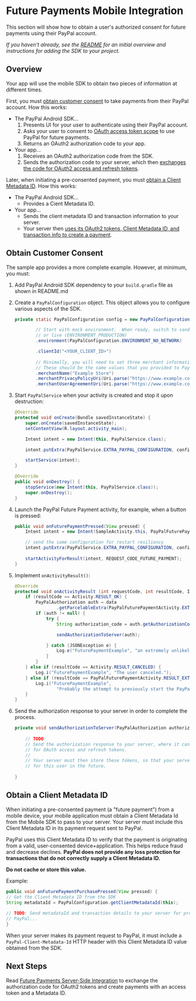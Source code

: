 Future Payments Mobile Integration
==================================

This section will show how to obtain a user's authorized consent for future payments using their PayPal account.

_If you haven't already, see the [README](../README.md) for an initial overview and instructions for adding the SDK to your project._


Overview
--------

Your app will use the mobile SDK to obtain two pieces of information at different times.

First, you must [obtain customer consent](#obtain-customer-consent) to take payments from their PayPal account. How this works:

* The PayPal Android SDK...
    1. Presents UI for your user to authenticate using their PayPal account.
    2. Asks your user to consent to [OAuth access token scope](http://tools.ietf.org/html/rfc6749#page-23) to use PayPal for future payments.
    3. Returns an OAuth2 authorization code to your app.
* Your app...
    1. Receives an OAuth2 authorization code from the SDK.
    2. Sends the authorization code to your server, which then [exchanges the code for OAuth2 access and refresh tokens](future_payments_server.md#obtain-oauth2-tokens).

Later, when initiating a pre-consented payment, you must [obtain a Client Metadata ID](#obtain-an-application-correlation-id). How this works:

* The PayPal Android SDK...
    * Provides a Cient Metadata ID.
* Your app...
    * Sends the client metadata ID and transaction information to your server.
    * Your server then [uses its OAuth2 tokens, Client Metadata ID, and transaction info to create a payment](future_payments_server.md).



Obtain Customer Consent
-----------------------

The sample app provides a more complete example. However, at minimum, you must:

1. Add PayPal Android SDK dependency to your `build.gradle` file as shown in README.md

1. Create a `PayPalConfiguration` object.  This object allows you to configure various aspects of the SDK.

	```java
	private static PayPalConfiguration config = new PayPalConfiguration()

			// Start with mock environment.  When ready, switch to sandbox (ENVIRONMENT_SANDBOX)
			// or live (ENVIRONMENT_PRODUCTION)
            .environment(PayPalConfiguration.ENVIRONMENT_NO_NETWORK)

            .clientId("<YOUR_CLIENT_ID>")
            
            // Minimally, you will need to set three merchant information properties.
    		// These should be the same values that you provided to PayPal when you registered your app.
            .merchantName("Example Store")
            .merchantPrivacyPolicyUri(Uri.parse("https://www.example.com/privacy"))
            .merchantUserAgreementUri(Uri.parse("https://www.example.com/legal"));
	```

2. Start `PayPalService` when your activity is created and stop it upon destruction:

    ```java
    @Override
    protected void onCreate(Bundle savedInstanceState) {
        super.onCreate(savedInstanceState);
        setContentView(R.layout.activity_main);

        Intent intent = new Intent(this, PayPalService.class);

        intent.putExtra(PayPalService.EXTRA_PAYPAL_CONFIGURATION, config);

        startService(intent);
    }

    @Override
    public void onDestroy() {
        stopService(new Intent(this, PayPalService.class));
        super.onDestroy();
    }
    ```

3. Launch the PayPal Future Payment activity, for example, when a button is pressed:

    ```java
    public void onFuturePaymentPressed(View pressed) {
        Intent intent = new Intent(SampleActivity.this, PayPalFuturePaymentActivity.class);

        // send the same configuration for restart resiliency
        intent.putExtra(PayPalService.EXTRA_PAYPAL_CONFIGURATION, config);
        
        startActivityForResult(intent, REQUEST_CODE_FUTURE_PAYMENT);
    }
    ```

4. Implement `onActivityResult()`:

    ```java
    @Override
    protected void onActivityResult (int requestCode, int resultCode, Intent data) {
        if (resultCode == Activity.RESULT_OK) {
            PayPalAuthorization auth = data
                    .getParcelableExtra(PayPalFuturePaymentActivity.EXTRA_RESULT_AUTHORIZATION);
            if (auth != null) {
                try {
                    String authorization_code = auth.getAuthorizationCode();

                    sendAuthorizationToServer(auth);

                } catch (JSONException e) {
                    Log.e("FuturePaymentExample", "an extremely unlikely failure occurred: ", e);
                }
            }
        } else if (resultCode == Activity.RESULT_CANCELED) {
            Log.i("FuturePaymentExample", "The user canceled.");
        } else if (resultCode == PayPalFuturePaymentActivity.RESULT_EXTRAS_INVALID) {
            Log.i("FuturePaymentExample",
                    "Probably the attempt to previously start the PayPalService had an invalid PayPalConfiguration. Please see the docs.");
        }
    }
    ```

5. Send the authorization response to your server in order to complete the process.

    ```java
    private void sendAuthorizationToServer(PayPalAuthorization authorization) {
        
        // TODO:
        // Send the authorization response to your server, where it can exchange the authorization code
        // for OAuth access and refresh tokens.
        //
        // Your server must then store these tokens, so that your server code can execute payments
        // for this user in the future.
        
    }
    ```

Obtain a Client Metadata ID
-----------------------

When initiating a pre-consented payment (a "future payment") from a mobile device, your mobile application must obtain a Client Metadata Id from the Mobile SDK to pass to your server. Your server must include this Client Metadata ID in its payment request sent to PayPal.

PayPal uses this Client Metadata ID to verify that the payment is originating from a valid, user-consented device+application. This helps reduce fraud and decrease declines. **PayPal does not provide any loss protection for transactions that do not correctly supply a Client Metadata ID.**

**Do not cache or store this value.**

Example:

```java
public void onFuturePaymentPurchasePressed(View pressed) {
// Get the Client Metadata ID from the SDK
String metadataId = PayPalConfiguration.getClientMetadataId(this);
        
// TODO: Send metadataId and transaction details to your server for processing with
// PayPal...
}
```


When your server makes its payment request to PayPal, it must include a `PayPal-Client-Metadata-Id` HTTP header with this Client Metadata ID value obtained from the SDK.


Next Steps
----------

Read [Future Payments Server-Side Integration](future_payments_server.md) to exchange the authorization code for OAuth2 tokens and create payments with an access token and a Metadata ID.

